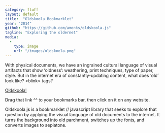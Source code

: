 ```yaml
---
category: fluff
layout: default
title:  "Oldskoola Bookmarklet"
year: "2014"
github: "https://github.com/amonks/oldskoola.js"
tagline: "Exploring the oldernet"
media:
  -
    type: image
    url: "/images/oldskoola.png"
---
```

With physical documents, we have an ingrained cultural language of visual artifacts that show &lsquo;oldness&rsquo;: weathering, print techniques, type of paper, style. But in the internet era of constantly-updating content, what does &lsquo;old&rsquo; look like? &lt;blink&gt; tags?

<a href='javascript:var bodyTag = document.getElementsByTagName("body")[0];var script = document.createElement("script");script.src = "//raw.github.com/amonks/oldskoola.js/master/oldskoola.min.js";bodyTag.appendChild(script);script.onload = script.onreadystatechange = function() {oldskoola();};'>Oldskoola!</a>

Drag that link ^^ to your bookmarks bar, then click on it on any website.

Oldskoola.js is a bookmarklet // javascript library that seeks to explore that question by applying the visual language of old documents to the internet. It turns the background into old parchment, switches up the fonts, and converts images to sepiatone.
